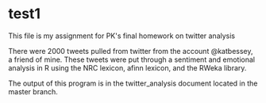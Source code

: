 # test1

This file is my assignment for PK's final homework on twitter analysis

There were 2000 tweets pulled from twitter from the account @katbessey, a friend of mine. 
These tweets were put through a sentiment and emotional analysis in R using the NRC lexicon, afinn lexicon, and the RWeka library.

The output of this program is in the twitter_analysis document located in the master branch.
